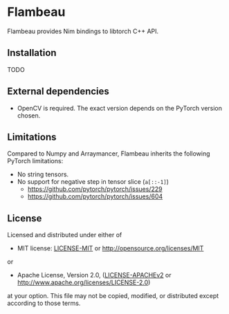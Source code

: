 # Flambeau

Flambeau provides Nim bindings to libtorch C++ API.

## Installation

TODO

## External dependencies

- OpenCV is required. The exact version depends on the PyTorch version chosen.

## Limitations

Compared to Numpy and Arraymancer, Flambeau inherits the following PyTorch limitations:
- No string tensors.
- No support for negative step in tensor slice (`a[::-1]`)
  - https://github.com/pytorch/pytorch/issues/229
  - https://github.com/pytorch/pytorch/issues/604

## License

Licensed and distributed under either of

* MIT license: [LICENSE-MIT](LICENSE-MIT) or http://opensource.org/licenses/MIT

or

* Apache License, Version 2.0, ([LICENSE-APACHEv2](LICENSE-APACHEv2) or http://www.apache.org/licenses/LICENSE-2.0)

at your option. This file may not be copied, modified, or distributed except according to those terms.
